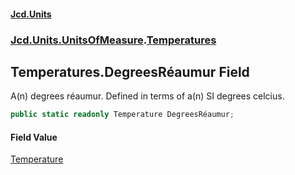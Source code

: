 #### [Jcd.Units](index.md 'index')
### [Jcd.Units.UnitsOfMeasure](Jcd.Units.UnitsOfMeasure.md 'Jcd.Units.UnitsOfMeasure').[Temperatures](Jcd.Units.UnitsOfMeasure.Temperatures.md 'Jcd.Units.UnitsOfMeasure.Temperatures')

## Temperatures.DegreesRéaumur Field

A(n) degrees réaumur. Defined in terms of a(n) SI degrees celcius.

```csharp
public static readonly Temperature DegreesRéaumur;
```

#### Field Value
[Temperature](Jcd.Units.UnitTypes.Temperature.md 'Jcd.Units.UnitTypes.Temperature')